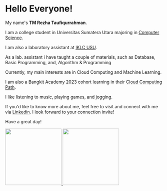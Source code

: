 # Hello Everyone!

My name's **TM Rezha Taufiqurrahman**.

I am a college student in Universitas Sumatera Utara majoring in [Computer Science](www.usu.ac.id).

I am also a laboratory assistant at [IKLC USU](www.iklc.or.id).

As a lab. assistant i have taught a couple of materials, such as Database, Basic Programming, and, Algorithm & Programming

Currently, my main interests are in Cloud Computing and Machine Learning.

I am also a Bangkit Academy 2023 cohort learning in their [Cloud Computing Path](https://grow.google/intl/id_id/bangkit/).

I like listening to music, playing games, and jogging.

If you'd like to know more about me, feel free to visit and connect with me via [Linkedin](https://www.linkedin.com/in/rezha-taufik-7b2b21223/). I look forward to your connection invite!

Have a great day!

<p align="left">
<a href="https://github.com/RezhaTaufik">
  <img height="180em" src="https://github-readme-stats-eight-theta.vercel.app/api?username=RezhaTaufik&show_icons=true&theme=algolia&include_all_commits=true&count_private=true"/>
  <img height="180em" src="https://github-readme-stats-eight-theta.vercel.app/api/top-langs/?username=RezhaTaufik&layout=compact&langs_count=8&theme=algolia"/>
</a>
</p>
